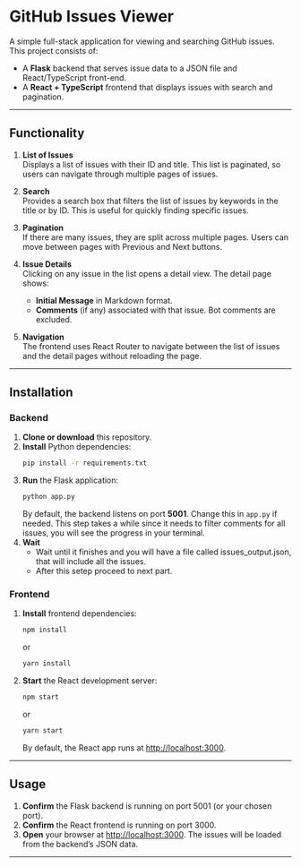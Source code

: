 # GitHub Issues Viewer

A simple full-stack application for viewing and searching GitHub issues. This project consists of:
- A **Flask** backend that serves issue data to a JSON file and React/TypeScript front-end.
- A **React + TypeScript** frontend that displays issues with search and pagination.

---

## Functionality

1. **List of Issues**  
   Displays a list of issues with their ID and title. This list is paginated, so users can navigate through multiple pages of issues.

2. **Search**  
   Provides a search box that filters the list of issues by keywords in the title or by ID. This is useful for quickly finding specific issues.

3. **Pagination**  
   If there are many issues, they are split across multiple pages. Users can move between pages with Previous and Next buttons.

4. **Issue Details**  
   Clicking on any issue in the list opens a detail view. The detail page shows:
   - **Initial Message** in Markdown format.
   - **Comments** (if any) associated with that issue. Bot comments are excluded.

5. **Navigation**  
   The frontend uses React Router to navigate between the list of issues and the detail pages without reloading the page.

---

## Installation

### Backend

1. **Clone or download** this repository.
2. **Install** Python dependencies:
   ```bash
   pip install -r requirements.txt
   ```
3. **Run** the Flask application:
   ```bash
   python app.py
   ```
   By default, the backend listens on port **5001**. Change this in `app.py` if needed.
   This step takes a while since it needs to filter comments for all issues, you will see the progress in your terminal.
4. **Wait**
   - Wait until it finishes and you will have a file called issues_output.json, that will include all the issues.
   - After this setep proceed to next part.

### Frontend

1. **Install** frontend dependencies:
   ```bash
   npm install
   ```
   or
   ```bash
   yarn install
   ```
2. **Start** the React development server:
   ```bash
   npm start
   ```
   or
   ```bash
   yarn start
   ```
   By default, the React app runs at [http://localhost:3000](http://localhost:3000).

---

## Usage

1. **Confirm** the Flask backend is running on port 5001 (or your chosen port).
2. **Confirm** the React frontend is running on port 3000.
3. **Open** your browser at [http://localhost:3000](http://localhost:3000). The issues will be loaded from the backend’s JSON data.

---


